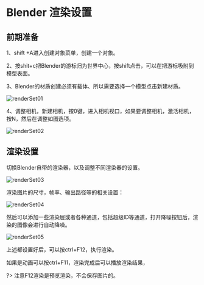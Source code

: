 # Blender 渲染设置

## 前期准备

1、shift +A进入创建对象菜单，创建一个对象。

2、按shit+c把Blender的游标归为世界中心，按shift点击，可以在把游标吸附到模型表面。

3、Blender的材质创建必须有载体、所以需要选择一个模型点击新建材质。

![renderSet01](http://artiststd.xyz/img/renderSet01.png)

4、调整相机，新建相机，按0键，进入相机视口，如果要调整相机，激活相机，按N，然后在调整如图选项。

![renderSet02](http://artiststd.xyz/img/renderSet02.png)

## 渲染设置

切换Blender自带的渲染器，以及调整不同渲染器的设置。

![renderSet03](http://artiststd.xyz/img/renderSet03.png)

渲染图片的尺寸，帧率、输出路径等的相关设置：

![renderSet04](http://artiststd.xyz/img/renderSet04.jpg)

然后可以添加一些渲染层或者各种通道，包括超级ID等通道，打开降噪按钮后，渲染的图像会进行自动降噪。

![renderSet05](http://artiststd.xyz/img/renderSet05.jpg)

上述都设置好后，可以按ctrl+F12，执行渲染。

如果是动画可以按ctrl+F11，渲染完成后可以播放渲染结果，

?> 注意F12渲染是预览渲染，不会保存图片的。

